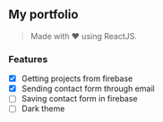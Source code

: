 ## My portfolio

> Made with ❤ using ReactJS.

### Features

- [x] Getting projects from firebase
- [x] Sending contact form through email
- [ ] Saving contact form in firebase
- [ ] Dark theme

